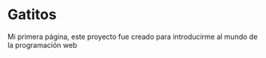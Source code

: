# Gatitos
Mi primera página, este proyecto fue creado para introducirme al mundo de la programación web
